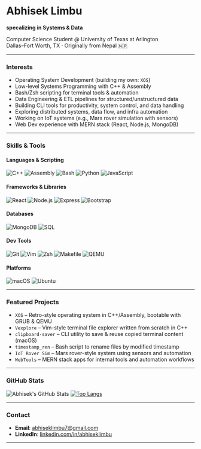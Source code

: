 # Abhisek Limbu

**specalizing in  Systems & Data** 

Computer Science Student @ University of Texas at Arlington  
Dallas–Fort Worth, TX · Originally from Nepal 🇳🇵

---

### Interests
- Operating System Development (building my own: `XOS`)
- Low-level Systems Programming with C++ & Assembly
- Bash/Zsh scripting for terminal tools & automation
- Data Engineering & ETL pipelines for structured/unstructured data
- Building CLI tools for productivity, system control, and data handling
- Exploring distributed systems, data flow, and infra automation
- Working on IoT systems (e.g., Mars rover simulation with sensors)
- Web Dev experience with MERN stack (React, Node.js, MongoDB)

---

###  Skills & Tools

#### **Languages & Scripting**
![C++](https://img.shields.io/badge/C++-00599C?style=flat&logo=c%2B%2B&logoColor=white)
![Assembly](https://img.shields.io/badge/Assembly-6E4C13?style=flat&logo=gnuassembly&logoColor=white)
![Bash](https://img.shields.io/badge/Bash-121011?style=flat&logo=gnu-bash&logoColor=white)
![Python](https://img.shields.io/badge/Python-3776AB?style=flat&logo=python&logoColor=white)
![JavaScript](https://img.shields.io/badge/JavaScript-F7DF1E?style=flat&logo=javascript&logoColor=black)

#### **Frameworks & Libraries**
![React](https://img.shields.io/badge/React-20232A?style=flat&logo=react&logoColor=61DAFB)
![Node.js](https://img.shields.io/badge/Node.js-339933?style=flat&logo=nodedotjs&logoColor=white)
![Express](https://img.shields.io/badge/Express.js-404D59?style=flat)
![Bootstrap](https://img.shields.io/badge/Bootstrap-563D7C?style=flat&logo=bootstrap&logoColor=white)

#### **Databases**
![MongoDB](https://img.shields.io/badge/MongoDB-47A248?style=flat&logo=mongodb&logoColor=white)
![SQL](https://img.shields.io/badge/SQL-4479A1?style=flat&logo=postgresql&logoColor=white)

#### **Dev Tools**
![Git](https://img.shields.io/badge/Git-F05032?style=flat&logo=git&logoColor=white)
![Vim](https://img.shields.io/badge/Vim-019733?style=flat&logo=vim&logoColor=white)
![Zsh](https://img.shields.io/badge/Zsh-89e051?style=flat)
![Makefile](https://img.shields.io/badge/Makefile-000000?style=flat&logo=gnu&logoColor=white)
![QEMU](https://img.shields.io/badge/QEMU-222222?style=flat&logo=qemu&logoColor=white)

#### **Platforms**
![macOS](https://img.shields.io/badge/macOS-000000?style=flat&logo=apple&logoColor=white)
![Ubuntu](https://img.shields.io/badge/Ubuntu-E95420?style=flat&logo=ubuntu&logoColor=white)

---

### Featured Projects
- `XOS` – Retro-style operating system in C++/Assembly, bootable with GRUB & QEMU  
- `Vexplore` – Vim-style terminal file explorer written from scratch in C++  
- `clipboard-saver` – CLI utility to save & reuse copied terminal content (macOS)  
- `timestamp_ren` – Bash script to rename files by modified timestamp  
- `IoT Rover Sim` – Mars rover-style system using sensors and automation  
- `WebTools` – MERN stack apps for internal tools and automation workflows

---

###  GitHub Stats
![Abhisek's GitHub Stats](https://github-readme-stats.vercel.app/api?username=AbhisekLimbu&show_icons=true&theme=gruvbox)
[![Top Langs](https://github-readme-stats.vercel.app/api/top-langs/?username=AbhisekLimbu&layout=compact)](https://github.com/anuraghazra/github-readme-stats)

---

###  Contact
- **Email**: abhiseklimbu7@gmail.com  
- **LinkedIn**: [linkedin.com/in/abhiseklimbu](https://linkedin.com/in/abhiseklimbu)  

---

